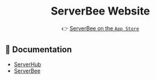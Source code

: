 <div align='center'>

# ServerBee Website

👉 [ServerBee on the `App Store`](https://apps.apple.com/us/app/serverbee/id6443553714) 

</div>

## 📝 Documentation

- [ServerHub](https://docs.serverhub.app)
- [ServerBee](https://docs.serverbee.app)
